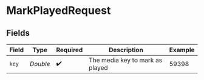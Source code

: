 # MarkPlayedRequest


## Fields

| Field                           | Type                            | Required                        | Description                     | Example                         |
| ------------------------------- | ------------------------------- | ------------------------------- | ------------------------------- | ------------------------------- |
| `key`                           | *Double*                        | :heavy_check_mark:              | The media key to mark as played | 59398                           |